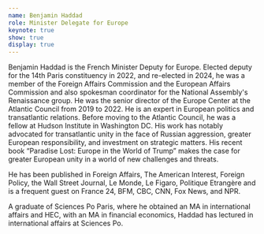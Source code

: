 ```yaml
---
name: Benjamin Haddad
role: Minister Delegate for Europe
keynote: true
show: true
display: true
---
```


Benjamin Haddad is the French Minister Deputy for Europe. Elected deputy for the 14th Paris constituency in 2022, and re-elected in 2024, he was a member of the Foreign Affairs Commission and the European Affairs Commission and also spokesman coordinator for the National Assembly's Renaissance group. He was the senior director of the Europe Center at the Atlantic Council from 2019 to 2022. He is an expert in European politics and transatlantic relations. Before moving to the Atlantic Council, he was a fellow at Hudson Institute in Washington DC. His work has notably advocated for transatlantic unity in the face of Russian aggression, greater European responsibility, and investment on strategic matters. His recent book “Paradise Lost: Europe in the World of Trump” makes the case for greater European unity in a world of new challenges and threats.

He has been published in Foreign Affairs, The American Interest, Foreign Policy, the Wall Street Journal, Le Monde, Le Figaro, Politique Etrangère and is a frequent guest on France 24, BFM, CBC, CNN, Fox News, and NPR.

A graduate of Sciences Po Paris, where he obtained an MA in international affairs and HEC, with an MA in financial economics, Haddad has lectured in international affairs at Sciences Po.
